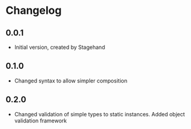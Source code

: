 # Changelog

## 0.0.1

- Initial version, created by Stagehand

## 0.1.0

- Changed syntax to allow simpler composition

## 0.2.0

- Changed validation of simple types to static instances. Added object validation framework